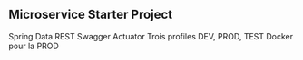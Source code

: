 ## Microservice Starter Project


Spring Data REST
Swagger 
Actuator
Trois profiles DEV, PROD, TEST
Docker pour la PROD